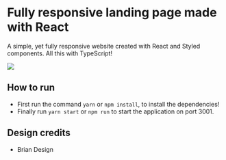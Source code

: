 # Fully responsive landing page made with React

A simple, yet fully responsive website created with React and Styled components. All this with TypeScript!

![](https://github.com/victormarques-ia/react-responsive-web-page/blob/main/src/images/React%20App.gif)

## How to run

- First run the command `yarn` or `npm install`, to install the dependencies! 
- Finally run `yarn start` or `npm run` to start the application on port 3001.

## Design credits
- Brian Design
